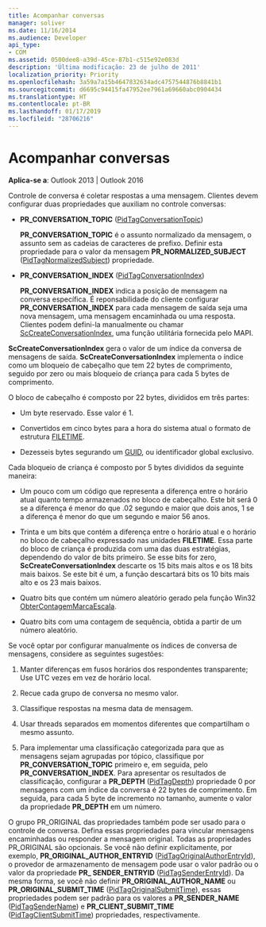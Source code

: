 ```yaml
---
title: Acompanhar conversas
manager: soliver
ms.date: 11/16/2014
ms.audience: Developer
api_type:
- COM
ms.assetid: 0500dee8-a39d-45ce-87b1-c515e92e083d
description: 'Última modificação: 23 de julho de 2011'
localization_priority: Priority
ms.openlocfilehash: 3a59a7a15b4647832634adc4757544876b8841b1
ms.sourcegitcommit: d6695c94415fa47952ee7961a69660abc0904434
ms.translationtype: HT
ms.contentlocale: pt-BR
ms.lasthandoff: 01/17/2019
ms.locfileid: "28706216"
---
```

# <a name="tracking-conversations"></a>Acompanhar conversas

  
  
**Aplica-se a**: Outlook 2013 | Outlook 2016 
  
Controle de conversa é coletar respostas a uma mensagem. Clientes devem configurar duas propriedades que auxiliam no controle conversas:
  
- **PR_CONVERSATION_TOPIC** ([PidTagConversationTopic](pidtagconversationtopic-canonical-property.md))
    
    **PR_CONVERSATION_TOPIC** é o assunto normalizado da mensagem, o assunto sem as cadeias de caracteres de prefixo. Definir esta propriedade para o valor da mensagem **PR_NORMALIZED_SUBJECT** ([PidTagNormalizedSubject](pidtagnormalizedsubject-canonical-property.md)) propriedade. 
    
- **PR_CONVERSATION_INDEX** ([PidTagConversationIndex](pidtagconversationindex-canonical-property.md))
    
    **PR_CONVERSATION_INDEX** indica a posição de mensagem na conversa específica. É reponsabilidade do cliente configurar **PR_CONVERSATION_INDEX** para cada mensagem de saída seja uma nova mensagem, uma mensagem encaminhada ou uma resposta. Clientes podem defini-la manualmente ou chamar [ScCreateConversationIndex](sccreateconversationindex.md), uma função utilitária fornecida pelo MAPI. 
    
 **ScCreateConversationIndex** gera o valor de um índice da conversa de mensagens de saída. **ScCreateConversationIndex** implementa o índice como um bloqueio de cabeçalho que tem 22 bytes de comprimento, seguido por zero ou mais bloqueio de criança para cada 5 bytes de comprimento. 
  
O bloco de cabeçalho é composto por 22 bytes, divididos em três partes:
  
- Um byte reservado. Esse valor é 1.
    
- Convertidos em cinco bytes para a hora do sistema atual o formato de estrutura [FILETIME](filetime.md). 
    
- Dezesseis bytes segurando um [GUID](guid.md), ou identificador global exclusivo.
    
Cada bloqueio de criança é composto por 5 bytes divididos da seguinte maneira:
  
- Um pouco com um código que representa a diferença entre o horário atual quanto tempo armazenados no bloco de cabeçalho. Este bit será 0 se a diferença é menor do que .02 segundo e maior que dois anos, 1 se a diferença é menor do que um segundo e maior 56 anos.
    
- Trinta e um bits que contém a diferença entre o horário atual e o horário no bloco de cabeçalho expressado nas unidades **FILETIME**. Essa parte do bloco de criança é produzida com uma das duas estratégias, dependendo do valor de bits primeiro. Se esse bits for zero, **ScCreateConversationIndex** descarte os 15 bits mais altos e os 18 bits mais baixos. Se este bit é um, a função descartará bits os 10 bits mais alto e os 23 mais baixos. 
    
- Quatro bits que contém um número aleatório gerado pela função Win32 [ObterContagemMarcaEscala](https://msdn.microsoft.com/library/ms724408%28VS.85%29.aspx).
    
- Quatro bits com uma contagem de sequência, obtida a partir de um número aleatório.
    
Se você optar por configurar manualmente os índices de conversa de mensagens, considere as seguintes sugestões:
  
1. Manter diferenças em fusos horários dos respondentes transparente; Use UTC vezes em vez de horário local.
    
2. Recue cada grupo de conversa no mesmo valor.
    
3. Classifique respostas na mesma data de mensagem.
    
4. Usar threads separados em momentos diferentes que compartilham o mesmo assunto. 
    
5. Para implementar uma classificação categorizada para que as mensagens sejam agrupadas por tópico, classifique por **PR_CONVERSATION_TOPIC** primeiro e, em seguida, pelo **PR_CONVERSATION_INDEX**. Para apresentar os resultados de classificação, configurar a **PR_DEPTH** ([PidTagDepth](pidtagdepth-canonical-property.md)) propriedade 0 por mensagens com um índice da conversa é 22 bytes de comprimento. Em seguida, para cada 5 byte de incremento no tamanho, aumente o valor da propriedade **PR_DEPTH** em um número. 
    
O grupo PR_ORIGINAL das propriedades também pode ser usado para o controle de conversa. Defina essas propriedades para vincular mensagens encaminhadas ou responder a mensagem original. Todas as propriedades PR_ORIGINAL são opcionais. Se você não definir explicitamente, por exemplo, **PR_ORIGINAL_AUTHOR_ENTRYID** ([PidTagOriginalAuthorEntryId](pidtagoriginalauthorentryid-canonical-property.md)), o provedor de armazenamento de mensagem pode usar o valor padrão ou o valor da propriedade **PR_ SENDER_ENTRYID** ([PidTagSenderEntryId](pidtagsenderentryid-canonical-property.md)). Da mesma forma, se você não definir **PR_ORIGINAL_AUTHOR_NAME** ou **PR_ORIGINAL_SUBMIT_TIME** ([PidTagOriginalSubmitTime](pidtagoriginalsubmittime-canonical-property.md)), essas propriedades podem ser padrão para os valores a **PR_SENDER_NAME** ([PidTagSenderName](pidtagsendername-canonical-property.md)) e **PR_CLIENT_SUBMIT_TIME** ([PidTagClientSubmitTime](pidtagclientsubmittime-canonical-property.md)) propriedades, respectivamente. 
  

